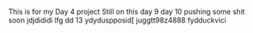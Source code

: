 This is for my Day 4 project
Still on this day 9
day 10 pushing some shit soon
jdjdididi
lfg dd 13
ydyduspposid[
juggtt98z4888
fydduckvici
